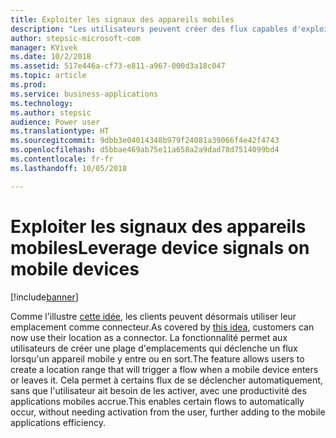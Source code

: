 ```yaml
---
title: Exploiter les signaux des appareils mobiles
description: "Les utilisateurs peuvent créer des flux capables d'exploiter des fonctionnalités mobiles tels que le geofencing."
author: stepsic-microsoft-com
manager: KVivek
ms.date: 10/2/2018
ms.assetid: 517e446a-cf73-e811-a967-000d3a18c047
ms.topic: article
ms.prod: 
ms.service: business-applications
ms.technology: 
ms.author: stepsic
audience: Power user
ms.translationtype: HT
ms.sourcegitcommit: 9dbb3e04014348b979f24081a39066f4e42f4743
ms.openlocfilehash: d5bbae469ab75e11a658a2a9dad78d7514099bd4
ms.contentlocale: fr-fr
ms.lasthandoff: 10/05/2018

---
```

# <a name="leverage-device-signals-on-mobile-devices"></a><span data-ttu-id="00b02-103">Exploiter les signaux des appareils mobiles</span><span class="sxs-lookup"><span data-stu-id="00b02-103">Leverage device signals on mobile devices</span></span>


[!include[banner](../../includes/banner.md)]

<span data-ttu-id="00b02-104">Comme l'illustre [cette idée](https://powerusers.microsoft.com/t5/Flow-Ideas/Microsoft-Forms-Trigger-Geo-Fencing/idi-p/69825), les clients peuvent désormais utiliser leur emplacement comme connecteur.</span><span class="sxs-lookup"><span data-stu-id="00b02-104">As covered by [this idea](https://powerusers.microsoft.com/t5/Flow-Ideas/Microsoft-Forms-Trigger-Geo-Fencing/idi-p/69825), customers can now use their location as a connector.</span></span> <span data-ttu-id="00b02-105">La fonctionnalité permet aux utilisateurs de créer une plage d'emplacements qui déclenche un flux lorsqu'un appareil mobile y entre ou en sort.</span><span class="sxs-lookup"><span data-stu-id="00b02-105">The feature allows users to create a location range that will trigger a flow when a mobile device enters or leaves it.</span></span> <span data-ttu-id="00b02-106">Cela permet à certains flux de se déclencher automatiquement, sans que l'utilisateur ait besoin de les activer, avec une productivité des applications mobiles accrue.</span><span class="sxs-lookup"><span data-stu-id="00b02-106">This enables certain flows to automatically occur, without needing activation from the user, further adding to the mobile applications efficiency.</span></span>

